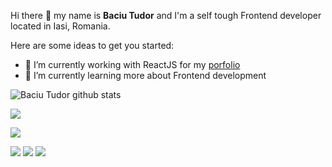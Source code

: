 Hi there 👋 my name is <b>Baciu Tudor</b> and I'm a self tough Frontend developer located in Iasi, Romania.

Here are some ideas to get you started:

- 🔭 I’m currently working with ReactJS for my <a href="https://baciutudorstefan.github.io/portfolio/">porfolio</a>
- 🌱 I’m currently learning more about Frontend development

<html>

<body>

![Baciu Tudor github stats](https://github-readme-stats.vercel.app/api?username=baciutudorstefan&show_icons=true&theme=gruvbox)

<img align="center" src="https://github-readme-stats.vercel.app/api/top-langs/?username=baciutudorstefan&show_icons=true&theme=radical"/>

![](https://img.shields.io/badge/Style-CSS-informational?&color=red&style=flat&logo=<LOGO_NAME>&logoColor=white&color=2bbc8a)


![](https://img.shields.io/badge/Style-CSS-informational?style=flat-square&logoColor=white&logo=styled-components) ![](https://img.shields.io/badge/Style-CSS-informational?style=flat-square&logoColor=white&logo=styled-components) ![](https://img.shields.io/badge/Style-CSS-informational?style=flat-square&logoColor=white&logo=styled-components)

</body>

</html>
